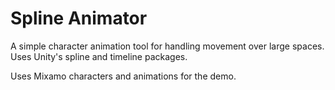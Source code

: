 # Spline Animator

A simple character animation tool for handling movement over large spaces. 
Uses Unity's spline and timeline packages.

Uses Mixamo characters and animations for the demo.
